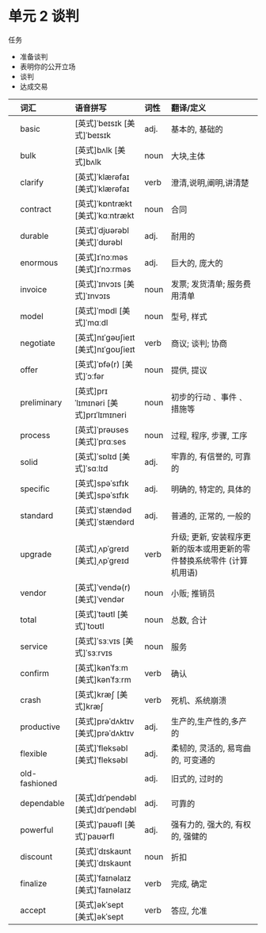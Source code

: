 # **单元** **2** 谈判

任务

- 准备谈判
- 表明你的公开立场
- 谈判
- 达成交易

|      | 词汇          | 语音拼写                              | 词性 | 翻译/定义                                                    |
| :--- | :------------ | :------------------------------------ | :--- | :----------------------------------------------------------- |
|      | basic         | [英式]ˈbeɪsɪk [美式]ˈbeɪsɪk           | adj. | 基本的, 基础的                                               |
|      | bulk          | [英式]bʌlk [美式]bʌlk                 | noun | 大块,主体                                                    |
|      | clarify       | [英式]ˈklærəfaɪ [美式]ˈklærəfaɪ       | verb | 澄清,说明,阐明,讲清楚                                        |
|      | contract      | [英式]ˈkɒntrækt [美式]ˈkɑːntrækt      | noun | 合同                                                         |
|      | durable       | [英式]ˈdjʊərəbl [美式]ˈdʊrəbl         | adj. | 耐用的                                                       |
|      | enormous      | [英式]ɪˈnɔːməs [美式]ɪˈnɔːrməs        | adj. | 巨大的, 庞大的                                               |
|      | invoice       | [英式]ˈɪnvɔɪs [美式]ˈɪnvɔɪs           | noun | 发票; 发货清单; 服务费用清单                                 |
|      | model         | [英式]ˈmɒdl [美式]ˈmɑːdl              | noun | 型号, 样式                                                   |
|      | negotiate     | [英式]nɪˈɡəʊʃieɪt [美式]nɪˈɡoʊʃieɪt   | verb | 商议; 谈判; 协商                                             |
|      | offer         | [英式]ˈɒfə(r) [美式]ˈɔːfər            | noun | 提供, 提议                                                   |
|      | preliminary   | [英式]prɪˈlɪmɪnəri [美式]prɪˈlɪmɪneri | noun | 初步的行动﹑ 事件﹑ 措施等                                   |
|      | process       | [英式]ˈprəʊses [美式]ˈprɑːses         | noun | 过程, 程序, 步骤, 工序                                       |
|      | solid         | [英式]ˈsɒlɪd [美式]ˈsɑːlɪd            | adj. | 牢靠的, 有信誉的, 可靠的                                     |
|      | specific      | [英式]spəˈsɪfɪk [美式]spəˈsɪfɪk       | adj. | 明确的, 特定的, 具体的                                       |
|      | standard      | [英式]ˈstændəd [美式]ˈstændərd        | adj. | 普通的, 正常的, 一般的                                       |
|      | upgrade       | [英式]ˌʌpˈɡreɪd [美式]ˌʌpˈɡreɪd       | verb | 升级; 更新, 安装程序更新的版本或用更新的零件替换系统零件 (计算机用语) |
|      | vendor        | [英式]ˈvendə(r) [美式]ˈvendər         | noun | 小贩; 推销员                                                 |
|      | total         | [英式]ˈtəʊtl [美式]ˈtoʊtl             | noun | 总数, 合计                                                   |
|      | service       | [英式]ˈsɜːvɪs [美式]ˈsɜːrvɪs          | noun | 服务                                                         |
|      | confirm       | [英式]kənˈfɜːm [美式]kənˈfɜːrm        | verb | 确认                                                         |
|      | crash         | [英式]kræʃ [美式]kræʃ                 | verb | 死机、系统崩溃                                               |
|      | productive    | [英式]prəˈdʌktɪv [美式]prəˈdʌktɪv     | adj. | 生产的,生产性的,多产的                                       |
|      | flexible      | [英式]ˈfleksəbl [美式]ˈfleksəbl       | adj. | 柔韧的, 灵活的, 易弯曲的, 可变通的                           |
|      | old-fashioned |                                       | adj. | 旧式的, 过时的                                               |
|      | dependable    | [英式]dɪˈpendəbl [美式]dɪˈpendəbl     | adj. | 可靠的                                                       |
|      | powerful      | [英式]ˈpaʊəfl [美式]ˈpaʊərfl          | adj. | 强有力的, 强大的, 有权的, 强健的                             |
|      | discount      | [英式]ˈdɪskaʊnt [美式]ˈdɪskaʊnt       | noun | 折扣                                                         |
|      | finalize      | [英式]ˈfaɪnəlaɪz [美式]ˈfaɪnəlaɪz     | verb | 完成, 确定                                                   |
|      | accept        | [英式]əkˈsept [美式]əkˈsept           | verb | 答应, 允准                                                   |